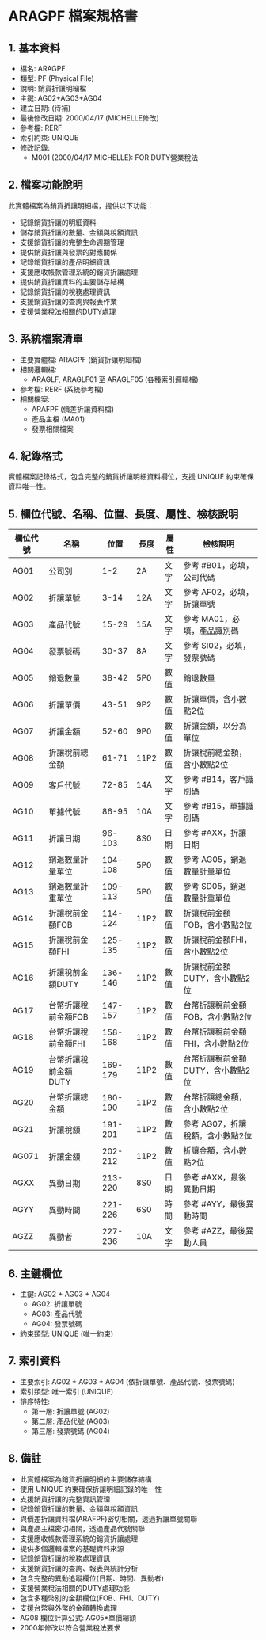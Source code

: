 # ARAGPF 檔案規格書

## 1. 基本資料
- 檔名: ARAGPF
- 類型: PF (Physical File)
- 說明: 銷貨折讓明細檔
- 主鍵: AG02+AG03+AG04
- 建立日期: (待補)
- 最後修改日期: 2000/04/17 (MICHELLE修改)
- 參考檔: RERF
- 索引約束: UNIQUE
- 修改記錄:
  - M001 (2000/04/17 MICHELLE): FOR DUTY營業稅法

## 2. 檔案功能說明
此實體檔案為銷貨折讓明細檔，提供以下功能：
- 記錄銷貨折讓的明細資料
- 儲存銷貨折讓的數量、金額與稅額資訊
- 支援銷貨折讓的完整生命週期管理
- 提供銷貨折讓與發票的對應關係
- 記錄銷貨折讓的產品明細資訊
- 支援應收帳款管理系統的銷貨折讓處理
- 提供銷貨折讓資料的主要儲存結構
- 記錄銷貨折讓的稅務處理資訊
- 支援銷貨折讓的查詢與報表作業
- 支援營業稅法相關的DUTY處理

## 3. 系統檔案清單
- 主要實體檔: ARAGPF (銷貨折讓明細檔)
- 相關邏輯檔: 
  - ARAGLF, ARAGLF01 至 ARAGLF05 (各種索引邏輯檔)
- 參考檔: RERF (系統參考檔)
- 相關檔案: 
  - ARAFPF (價差折讓資料檔)
  - 產品主檔 (MA01)
  - 發票相關檔案

## 4. 紀錄格式
實體檔案記錄格式，包含完整的銷貨折讓明細資料欄位，支援 UNIQUE 約束確保資料唯一性。

## 5. 欄位代號、名稱、位置、長度、屬性、檢核說明
| 欄位代號 | 名稱 | 位置 | 長度 | 屬性 | 檢核說明 |
|----------|------|------|------|------|----------|
| AG01 | 公司別 | 1-2 | 2A | 文字 | 參考 #B01，必填，公司代碼 |
| AG02 | 折讓單號 | 3-14 | 12A | 文字 | 參考 AF02，必填，折讓單號 |
| AG03 | 產品代號 | 15-29 | 15A | 文字 | 參考 MA01，必填，產品識別碼 |
| AG04 | 發票號碼 | 30-37 | 8A | 文字 | 參考 SI02，必填，發票號碼 |
| AG05 | 銷退數量 | 38-42 | 5P0 | 數值 | 銷退數量 |
| AG06 | 折讓單價 | 43-51 | 9P2 | 數值 | 折讓單價，含小數點2位 |
| AG07 | 折讓金額 | 52-60 | 9P0 | 數值 | 折讓金額，以分為單位 |
| AG08 | 折讓稅前總金額 | 61-71 | 11P2 | 數值 | 折讓稅前總金額，含小數點2位 |
| AG09 | 客戶代號 | 72-85 | 14A | 文字 | 參考 #B14，客戶識別碼 |
| AG10 | 單據代號 | 86-95 | 10A | 文字 | 參考 #B15，單據識別碼 |
| AG11 | 折讓日期 | 96-103 | 8S0 | 日期 | 參考 #AXX，折讓日期 |
| AG12 | 銷退數量計量單位 | 104-108 | 5P0 | 數值 | 參考 AG05，銷退數量計量單位 |
| AG13 | 銷退數量計重單位 | 109-113 | 5P0 | 數值 | 參考 SD05，銷退數量計重單位 |
| AG14 | 折讓稅前金額FOB | 114-124 | 11P2 | 數值 | 折讓稅前金額FOB，含小數點2位 |
| AG15 | 折讓稅前金額FHI | 125-135 | 11P2 | 數值 | 折讓稅前金額FHI，含小數點2位 |
| AG16 | 折讓稅前金額DUTY | 136-146 | 11P2 | 數值 | 折讓稅前金額DUTY，含小數點2位 |
| AG17 | 台幣折讓稅前金額FOB | 147-157 | 11P2 | 數值 | 台幣折讓稅前金額FOB，含小數點2位 |
| AG18 | 台幣折讓稅前金額FHI | 158-168 | 11P2 | 數值 | 台幣折讓稅前金額FHI，含小數點2位 |
| AG19 | 台幣折讓稅前金額DUTY | 169-179 | 11P2 | 數值 | 台幣折讓稅前金額DUTY，含小數點2位 |
| AG20 | 台幣折讓總金額 | 180-190 | 11P2 | 數值 | 台幣折讓總金額，含小數點2位 |
| AG21 | 折讓稅額 | 191-201 | 11P2 | 數值 | 參考 AG07，折讓稅額，含小數點2位 |
| AG071 | 折讓金額 | 202-212 | 11P2 | 數值 | 折讓金額，含小數點2位 |
| AGXX | 異動日期 | 213-220 | 8S0 | 日期 | 參考 #AXX，最後異動日期 |
| AGYY | 異動時間 | 221-226 | 6S0 | 時間 | 參考 #AYY，最後異動時間 |
| AGZZ | 異動者 | 227-236 | 10A | 文字 | 參考 #AZZ，最後異動人員 |

## 6. 主鍵欄位
- 主鍵: AG02 + AG03 + AG04
  - AG02: 折讓單號
  - AG03: 產品代號
  - AG04: 發票號碼
- 約束類型: UNIQUE (唯一約束)

## 7. 索引資料
- 主要索引: AG02 + AG03 + AG04 (依折讓單號、產品代號、發票號碼)
- 索引類型: 唯一索引 (UNIQUE)
- 排序特性: 
  - 第一層: 折讓單號 (AG02)
  - 第二層: 產品代號 (AG03)
  - 第三層: 發票號碼 (AG04)

## 8. 備註
- 此實體檔案為銷貨折讓明細的主要儲存結構
- 使用 UNIQUE 約束確保折讓明細記錄的唯一性
- 支援銷貨折讓的完整資訊管理
- 記錄銷貨折讓的數量、金額與稅額資訊
- 與價差折讓資料檔(ARAFPF)密切相關，透過折讓單號關聯
- 與產品主檔密切相關，透過產品代號關聯
- 支援應收帳款管理系統的銷貨折讓處理
- 提供多個邏輯檔案的基礎資料來源
- 記錄銷貨折讓的稅務處理資訊
- 支援銷貨折讓的查詢、報表與統計分析
- 包含完整的異動追蹤欄位(日期、時間、異動者)
- 支援營業稅法相關的DUTY處理功能
- 包含多種幣別的金額欄位(FOB、FHI、DUTY)
- 支援台幣與外幣的金額轉換處理
- AG08 欄位計算公式: AG05*單價總額
- 2000年修改以符合營業稅法要求 